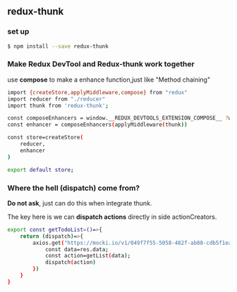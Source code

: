 
##  redux-thunk

### set up

```bash
$ npm install --save redux-thunk

```

### Make Redux DevTool and Redux-thunk work together

use **compose** to make a enhance function,just like "Method chaining"

```bash
import {createStore,applyMiddleware,compose} from "redux"
import reducer from "./reducer"
import thunk from 'redux-thunk';

const composeEnhancers = window.__REDUX_DEVTOOLS_EXTENSION_COMPOSE__ ?window.__REDUX_DEVTOOLS_EXTENSION_COMPOSE__({}):compose
const enhancer = composeEnhancers(applyMiddleware(thunk))

const store=createStore(
    reducer,
    enhancer
)

export default store; 

```
### Where the hell (dispatch) come from?

**Do not ask**, just can do this when integrate thunk.

The key here is we can **dispatch actions** directly in side actionCreators.

```bash
export const getTodoList=()=>{
    return (dispatch)=>{
        axios.get("https://mocki.io/v1/049f7f55-5058-482f-ab80-cdb5f1ea21eb").then((res)=>{
            const data=res.data;
            const action=getList(data);
            dispatch(action)
        })
    }
}
```

